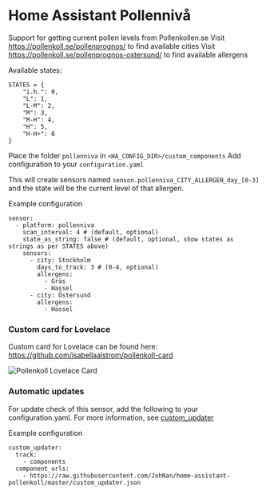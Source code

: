 # Home Assistant Pollennivå

Support for getting current pollen levels from Pollenkollen.se
Visit https://pollenkoll.se/pollenprognos/ to find available cities
Visit https://pollenkoll.se/pollenprognos-ostersund/ to find available allergens

Available states:

```
STATES = {
    "i.h.": 0,
    "L": 1,
    "L-M": 2,
    "M": 3,
    "M-H": 4,
    "H": 5,
    "H-H+": 6
}
``` 

Place the folder `pollenniva` in `<HA_CONFIG_DIR>/custom_components`
Add configuration to your `configuration.yaml`

This will create sensors named `senson.pollenniva_CITY_ALLERGEN_day_[0-3]` and the state will be the current level of that allergen.

Example configuration

```
sensor:
  - platform: pollenniva
    scan_interval: 4 # (default, optional)
    state_as_string: false # (default, optional, show states as strings as per STATES above)
    sensors:
      - city: Stockholm
        days_to_track: 3 # (0-4, optional)
        allergens:
          - Gräs
          - Hassel
      - city: Östersund
        allergens:
          - Hassel
```


### Custom card for Lovelace
Custom card for Lovelace can be found here:
https://github.com/isabellaalstrom/pollenkoll-card

<img src="https://github.com/isabellaalstrom/pollenkoll-card/blob/master/pollenkoll-card.png" alt="Pollenkoll Lovelace Card" />

### Automatic updates

For update check of this sensor, add the following to your configuration.yaml. For more information, see [custom_updater](https://github.com/custom-components/custom_updater)

Example configuration
```
custom_updater:
  track:
    - components
  component_urls:
    - https://raw.githubusercontent.com/JohNan/home-assistant-pollenkoll/master/custom_updater.json
```
